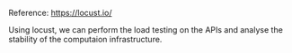 Reference: https://locust.io/

Using locust, we can perform the load testing on the APIs and analyse the stability of the computaion infrastructure.

